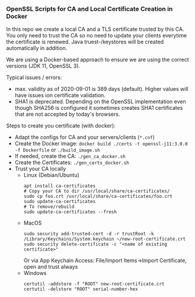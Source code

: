 ### OpenSSL Scripts for CA and Local Certificate Creation in Docker
In this repo we create a local CA and a TLS certificate trusted by this CA. You only need to trust the CA so no need to update your clients everytime the certificate is renewed. Java truest-/keystores will be created automatically in addition.

We are using a Docker-based approach to ensure we are using the correct versions (JDK 11, OpenSSL 3).

Typical issues / errors:
* max. validity as of 2020-09-01 is 389 days (default). Higher values will have issues ion certificate validation. 
* SHA1 is deprecated. Depending on the OpenSSL implementation even though SHA256 is configured it sometimes creates SHA1 certificates that are not accepted by today's browsers.  

Steps to create you certificate (with docker):
* Adapt the configs for CA and your servers/clients (`*.cnf`)
* Create the Docker image: `docker build ./certs -t openssl-j11:3.0.0 -f Dockerfile` or `./build_image.sh`
* If needed, create the CA: `./gen_ca_docker.sh`
* Create the Certificates: `./gen_certs_docker.sh`
* Trust your CA locally
  * Linux (Debian/Ubuntu)
    ```
    apt install ca-certificates
    # Copy your CA to dir /usr/local/share/ca-certificates/
    sudo cp foo.crt /usr/local/share/ca-certificates/foo.crt
    sudo update-ca-certificates
    # To remove/rebuild
    sudo update-ca-certificates --fresh
    ```
  * MacOS
    ```
    sudo security add-trusted-cert -d -r trustRoot -k /Library/Keychains/System.keychain ~/new-root-certificate.crt
    sudo security delete-certificate -c "<name of existing certificate>"
    ```
    Or via App Keychain Access: File/Import Items->Import Certificate, open and trust always
  * Windows
    ```
    certutil -addstore -f "ROOT" new-root-certificate.crt
    certutil -delstore "ROOT" serial-number-hex
    ```
